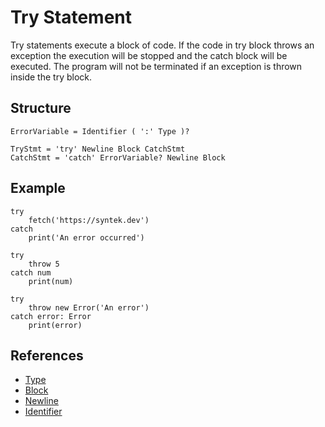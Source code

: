 # Try Statement

Try statements execute a block of code. If the code in try block throws an exception the execution will be stopped and the catch block will be executed. The program will not be terminated if an exception is thrown inside the try block.

## Structure

```grammar
ErrorVariable = Identifier ( ':' Type )?

TryStmt = 'try' Newline Block CatchStmt
CatchStmt = 'catch' ErrorVariable? Newline Block
```

## Example

```syntek
try
	fetch('https://syntek.dev')
catch
	print('An error occurred')

try
	throw 5
catch num
	print(num)

try
	throw new Error('An error')
catch error: Error
	print(error)
```

## References

- [Type](/spec/grammar/syntactic/#type)
- [Block](/spec/grammar/syntactic/#block)
- [Newline](/spec/grammar/lexical.html#newline)
- [Identifier](/spec/grammar/lexical.html#identifiers)
